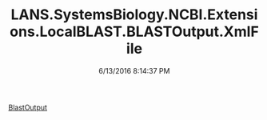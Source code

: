 ﻿---
title: LANS.SystemsBiology.NCBI.Extensions.LocalBLAST.BLASTOutput.XmlFile
date: 6/13/2016 8:14:37 PM
---

[BlastOutput](T-LANS.SystemsBiology.NCBI.Extensions.LocalBLAST.BLASTOutput.XmlFile.BlastOutput.html)
